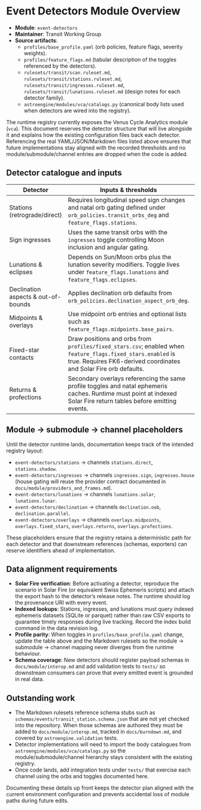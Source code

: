 # Event Detectors Module Overview

- **Module**: `event-detectors`
- **Maintainer**: Transit Working Group
- **Source artifacts**:
  - `profiles/base_profile.yaml` (orb policies, feature flags, severity weights).
  - `profiles/feature_flags.md` (tabular description of the toggles referenced by the detectors).
  - `rulesets/transit/scan.ruleset.md`, `rulesets/transit/stations.ruleset.md`, `rulesets/transit/ingresses.ruleset.md`, `rulesets/transit/lunations.ruleset.md` (design notes for each detector family).
  - `astroengine/modules/vca/catalogs.py` (canonical body lists used when detectors are wired into the registry).

The runtime registry currently exposes the Venus Cycle Analytics module (`vca`). This document reserves the detector structure that will live alongside it and explains how the existing configuration files back each detector. Referencing the real YAML/JSON/Markdown files listed above ensures that future implementations stay aligned with the recorded thresholds and no module/submodule/channel entries are dropped when the code is added.

## Detector catalogue and inputs

| Detector | Inputs & thresholds | Profile toggle / data source | Design reference |
| --- | --- | --- | --- |
| Stations (retrograde/direct) | Requires longitudinal speed sign changes and natal orb gating defined under `orb_policies.transit_orbs_deg` and `feature_flags.stations`. | `profiles/base_profile.yaml` → `feature_flags.stations.*` and `orb_policies.transit_orbs_deg`. | `rulesets/transit/stations.ruleset.md` |
| Sign ingresses | Uses the same transit orbs with the `ingresses` toggle controlling Moon inclusion and angular gating. | `profiles/base_profile.yaml` → `feature_flags.ingresses.*`. | `rulesets/transit/ingresses.ruleset.md` |
| Lunations & eclipses | Depends on Sun/Moon orbs plus the lunation severity modifiers. Toggle lives under `feature_flags.lunations` and `feature_flags.eclipses`. | `profiles/base_profile.yaml` → `feature_flags.lunations`, `feature_flags.eclipses`. | `rulesets/transit/lunations.ruleset.md` |
| Declination aspects & out-of-bounds | Applies declination orb defaults from `orb_policies.declination_aspect_orb_deg`. | `profiles/base_profile.yaml` → `feature_flags.declination_aspects`, `feature_flags.out_of_bounds`. | `rulesets/transit/scan.ruleset.md` (declination sections) |
| Midpoints & overlays | Use midpoint orb entries and optional lists such as `feature_flags.midpoints.base_pairs`. | `profiles/base_profile.yaml` → `feature_flags.midpoints`, `orb_policies.midpoint_orb_deg`. | `rulesets/transit/scan.ruleset.md` |
| Fixed-star contacts | Draw positions and orbs from `profiles/fixed_stars.csv`; enabled when `feature_flags.fixed_stars.enabled` is true. Requires FK6-derived coordinates and Solar Fire orb defaults. | `profiles/base_profile.yaml`, `profiles/fixed_stars.csv`. | `rulesets/transit/scan.ruleset.md` |
| Returns & profections | Secondary overlays referencing the same profile toggles and natal ephemeris caches. Runtime must point at indexed Solar Fire return tables before emitting events. | `profiles/base_profile.yaml` → `feature_flags.returns`, `feature_flags.profections`. | `rulesets/transit/scan.ruleset.md` |

## Module → submodule → channel placeholders

Until the detector runtime lands, documentation keeps track of the intended registry layout:

- `event-detectors/stations` → channels `stations.direct`, `stations.shadow`.
- `event-detectors/ingresses` → channels `ingresses.sign`, `ingresses.house` (house gating will reuse the provider contract documented in `docs/module/providers_and_frames.md`).
- `event-detectors/lunations` → channels `lunations.solar`, `lunations.lunar`.
- `event-detectors/declination` → channels `declination.oob`, `declination.parallel`.
- `event-detectors/overlays` → channels `overlays.midpoints`, `overlays.fixed_stars`, `overlays.returns`, `overlays.profections`.

These placeholders ensure that the registry retains a deterministic path for each detector and that downstream references (schemas, exporters) can reserve identifiers ahead of implementation.

## Data alignment requirements

- **Solar Fire verification**: Before activating a detector, reproduce the scenario in Solar Fire (or equivalent Swiss Ephemeris
  scripts) and attach the export hash to the detector’s release notes. The runtime should log the provenance URI with every event.
- **Indexed lookups**: Stations, ingresses, and lunations must query indexed ephemeris datasets (SQLite or parquet) rather than raw
  CSV exports to guarantee timely responses during live tracking. Record the index build command in the data revision log.
- **Profile parity**: When toggles in `profiles/base_profile.yaml` change, update the table above and the Markdown rulesets so the
  module → submodule → channel mapping never diverges from the runtime behaviour.
- **Schema coverage**: New detectors should register payload schemas in `docs/module/interop.md` and add validation tests to
  `tests/` so downstream consumers can prove that every emitted event is grounded in real data.

## Outstanding work

- The Markdown rulesets reference schema stubs such as `schemas/events/transit_station.schema.json` that are not yet checked into the repository. When those schemas are authored they must be added to `docs/module/interop.md`, tracked in `docs/burndown.md`, and covered by `astroengine.validation` tests.
- Detector implementations will need to import the body catalogues from `astroengine/modules/vca/catalogs.py` so the module/submodule/channel hierarchy stays consistent with the existing registry.
- Once code lands, add integration tests under `tests/` that exercise each channel using the orbs and toggles documented here.

Documenting these details up front keeps the detector plan aligned with the current environment configuration and prevents accidental loss of module paths during future edits.
